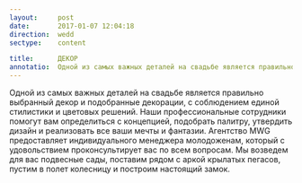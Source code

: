 ```yaml
---
layout:     post
date:       2017-01-07 12:04:18
direction:  wedd
sectype:    content

title:      ДЕКОР      
annotatio:  Одной из самых важных деталей на свадьбе является правильно выбранный декор и подобранные декорации, с соблюдением единой стилистики и цветовых решений. Наши профессиональные сотрудники помогут вам определиться с концепцией, подобрать палитру, утвердить дизайн и реализовать все ваши мечты и фантазии. Агентство MWG предоставляет индивидуального менеджера молодоженам, который с удовольствием проконсультирует вас по всем вопросам. Мы возведем для вас подвесные сады, поставим рядом с аркой крылатых пегасов, пустим в полет колесницу и построим настоящий замок. 
---
```


Одной из самых важных деталей на свадьбе является правильно выбранный декор и подобранные декорации, с соблюдением единой стилистики и цветовых решений. Наши профессиональные сотрудники помогут вам определиться с концепцией, подобрать палитру, утвердить дизайн и реализовать все ваши мечты и фантазии. Агентство MWG предоставляет индивидуального менеджера молодоженам, который с удовольствием проконсультирует вас по всем вопросам. Мы возведем для вас подвесные сады, поставим рядом с аркой крылатых пегасов, пустим в полет колесницу и построим настоящий замок. 